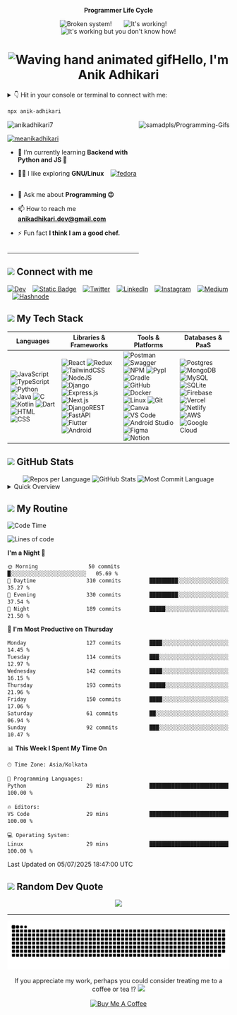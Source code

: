 <!-- <p align="center"> <a href="https://anikadhikari.bio.link" > -->

<div align='center'>

**Programmer Life Cycle**<br>

<img src="https://raw.githubusercontent.com/Tarikul-Islam-Anik/Animated-Fluent-Emojis/master/Emojis/Smilies/Face%20with%20Spiral%20Eyes.png" width="10%" alt="Broken system!"/>
&nbsp;&nbsp;&nbsp;&nbsp;&nbsp;
<img src="https://raw.githubusercontent.com/Tarikul-Islam-Anik/Animated-Fluent-Emojis/master/Emojis/Smilies/Relieved%20Face.png" width="10%" alt="It's working!"/>
&nbsp;&nbsp;&nbsp;&nbsp;&nbsp;
<img src="https://raw.githubusercontent.com/Tarikul-Islam-Anik/Animated-Fluent-Emojis/master/Emojis/Smilies/Astonished%20Face.png" width="10%" alt="It's working but you don't know how!"/><br>
         
</div>


<!-- <img src="https://user-images.githubusercontent.com/74038190/240877480-5f6597b4-ff7c-4415-9272-d95759df842f.gif" > </a> </p> -->

<!--- [![MasterHead](https://user-images.githubusercontent.com/74038190/221352995-5ac18bdf-1a19-4f99-bbb6-77559b220470.gif)](https://bio.link/anikadhikari) -->
<!--- [![MasterHead](https://user-images.githubusercontent.com/74038190/213910845-af37a709-8995-40d6-be59-724526e3c3d7.gif)](https://bio.link/anikadhikari) -->
<!--- [![MasterHead](https://user-images.githubusercontent.com/74038190/240877480-5f6597b4-ff7c-4415-9272-d95759df842f.gif)](https://bio.link/anikadhikari) -->
<!--- [![MasterHead](https://1.bp.blogspot.com/-7A4WynwLsMw/XbBpCXG8fHI/AAAAAAAAMt4/uOa1bpLskYgrwGbllhSu2SDj_Mig8SXJQCLcBGAsYHQ/s1600/2000_600px.gif)](https://bio.link/anikadhikari) -->

<h1 align="center"> <img src="https://raw.githubusercontent.com/nixin72/nixin72/master/wave.gif" 
         alt="Waving hand animated gif"
         width="50" />Hello, I'm Anik Adhikari</h1>
<!-- <h2 align="center"># just another tech enthusiast... 🧑🏻‍💻</h2> -->

<details>
         <summary>
                👇 Hit in your console or terminal to connect with me:  
         </summary>
         repo 👉 <a href="https://github.com/AnikAdhikari7/npx-card">[npx anik-adhikari]</a>
</details>

```bash
npx anik-adhikari
```

<!-- <a href='https://github.com/samadpls/Programing-Gifs'> -->
<!-- <img align='right' src='https://programming-gifs.cyclic.app' widht=100 height=300 alt='samadpls/Programming-Gifs'></a> -->
<img align='right' src='https://raw.githubusercontent.com/Tarikul-Islam-Anik/Animated-Fluent-Emojis/master/Emojis/Animals/Penguin.png' widht=100 height=300 alt='samadpls/Programming-Gifs'>

<p align="left"> <img src="https://komarev.com/ghpvc/?username=anikadhikari7&label=Profile%20views&color=0e75b6&style=for-the-badge&icon=0" alt="anikadhikari7" /> </p>

<p align="left"> <a href="https://twitter.com/meanikadhikari" target="blank"><img src="https://img.shields.io/badge/-%23000000?style=for-the-badge&logo=x&label=Follow%20%40MeAnikAdhikari&labelColor=black" alt="meanikadhikari" /></a> </p>

- 🌱 I’m currently learning **Backend with Python and JS 🤕**

- 👨‍💻 I like exploring **GNU/Linux** &ensp; [![fedora](https://img.shields.io/badge/Fedora-51A2DA?style=plastic&logo=fedora&labelColor=fff)](https://www.fedoraproject.org/) &ensp;

- 💬 Ask me about **Programming 😉**

- 📫 How to reach me **anikadhikari.dev@gmail.com**

- ⚡ Fun fact **I think I am a good chef.** <br/> <br/>

---

## <img src="https://media.giphy.com/media/dhGGpFEXFUN63MVaSR/giphy.gif" width="50"> Connect with me
[![Dev](https://img.shields.io/badge/Dev-230A0A0A?style=social&logo=dev.to)](https://dev.to/anikadhikari) &ensp;
[![Static Badge](https://img.shields.io/badge/xdadevelopers-23EA7100?style=social&logo=xdadevelopers)](https://forum.xda-developers.com/m/anikadhikari.12668517/) &ensp;
[![Twitter](https://img.shields.io/badge/Twitter-231D9BF0?style=social&logo=x)](https://twitter.com/meanikadhikari) &ensp;
[![LinkedIn](https://img.shields.io/badge/LinkedIn-230A66C2?style=social&logo=linkedin)](https://linkedin.com/in/anikadhikari) &ensp;
[![Instagram](https://img.shields.io/badge/Instagram-23E4405F?style=social&logo=instagram)](https://instagram.com/meanikadhikari) &ensp;
[![Medium](https://img.shields.io/badge/Medium-23000000?style=social&logo=medium)](https://medium.com/@anikadhikari) &ensp;
[![Hashnode](https://img.shields.io/badge/Hashnode-232962FF?style=social&logo=hashnode)](https://hashnode.com/@anikadhikari) &ensp;


## <img src="https://media.giphy.com/media/mAZf4H4Pi0wwlj3ZAw/giphy.gif" width="50"> My Tech Stack

| Languages | Libraries & Frameworks | Tools & Platforms | Databases & PaaS |
|-----------------------|------------------------|-------------------|------------------|
| ![JavaScript](https://img.shields.io/badge/JavaScript-%23F7DF1E?style=for-the-badge&logo=javascript&logoColor=black) ![TypeScript](https://img.shields.io/badge/typescript-%23007ACC.svg?style=for-the-badge&logo=typescript&logoColor=white) ![Python](https://img.shields.io/badge/Python-%233776AB?style=for-the-badge&logo=python&logoColor=white) ![Java](https://img.shields.io/badge/java-%23ED8B00.svg?style=for-the-badge&logo=java&logoColor=white) ![C](https://img.shields.io/badge/C-%23A8B9CC?style=for-the-badge&logo=C&logoColor=black) ![Kotlin](https://img.shields.io/badge/kotlin-%230095D5.svg?style=for-the-badge&logo=kotlin&logoColor=white) ![Dart](https://img.shields.io/badge/dart-%230175C2.svg?style=for-the-badge&logo=dart&logoColor=white) ![HTML](https://img.shields.io/badge/HTML-E34F26?style=for-the-badge&logo=html5&logoColor=white) ![CSS](https://img.shields.io/badge/CSS-663399?style=for-the-badge&logo=css&logoColor=white) | ![React](https://img.shields.io/badge/react-%2320232a.svg?style=for-the-badge&logo=react&logoColor=%2361DAFB) ![Redux](https://img.shields.io/badge/redux-%23593d88.svg?style=for-the-badge&logo=redux&logoColor=white) ![TailwindCSS](https://img.shields.io/badge/tailwindcss-%2338B2AC.svg?style=for-the-badge&logo=tailwind-css&logoColor=white) ![NodeJS](https://img.shields.io/badge/node.js-6DA55F?style=for-the-badge&logo=node.js&logoColor=white) ![Django](https://img.shields.io/badge/django-%23092E20.svg?style=for-the-badge&logo=django&logoColor=white) ![Express.js](https://img.shields.io/badge/express.js-%23404d59.svg?style=for-the-badge&logo=express&logoColor=%2361DAFB) ![Next.js](https://img.shields.io/badge/next.js-000000?style=for-the-badge&logo=nextdotjs&logoColor=white) ![DjangoREST](https://img.shields.io/badge/DJANGO-REST-ff1709?style=for-the-badge&logo=django&logoColor=white&color=ff1709&labelColor=gray) ![FastAPI](https://img.shields.io/badge/FastAPI-005571?style=for-the-badge&logo=fastapi) ![Flutter](https://img.shields.io/badge/Flutter-%2302569B.svg?style=for-the-badge&logo=Flutter&logoColor=white) ![Android](https://img.shields.io/badge/Android-%233DDC84?style=for-the-badge&logo=Android&logoColor=white) | ![Postman](https://img.shields.io/badge/Postman-FF6C37?style=for-the-badge&logo=postman&logoColor=white) ![Swagger](https://img.shields.io/badge/-Swagger-%23Clojure?style=for-the-badge&logo=swagger&logoColor=white) ![NPM](https://img.shields.io/badge/NPM-%23000000.svg?style=for-the-badge&logo=npm&logoColor=white) ![PypI](https://img.shields.io/badge/pypi-3775A9?style=for-the-badge&logo=pypi&logoColor=white) ![Gradle](https://img.shields.io/badge/Gradle-02303A.svg?style=for-the-badge&logo=Gradle&logoColor=white) ![GitHub](https://img.shields.io/badge/GitHub-%23181717?style=for-the-badge&logo=github&logoColor=white) ![Docker](https://img.shields.io/badge/docker-%230db7ed.svg?style=for-the-badge&logo=docker&logoColor=white) ![Linux](https://img.shields.io/badge/Linux-%23FCC624?style=for-the-badge&logo=linux&logoColor=black) ![Git](https://img.shields.io/badge/Git-%23F05032?style=for-the-badge&logo=Git&logoColor=white) ![Canva](https://img.shields.io/badge/Canva-%2300C4CC.svg?style=for-the-badge&logo=Canva&logoColor=white) ![VS Code](https://img.shields.io/badge/VS%20Code-%23007ACC?style=for-the-badge&logo=visualstudiocode) ![Android Studio](https://img.shields.io/badge/Android%20Studio-%233DDC84?style=for-the-badge&logo=androidstudio&logoColor=white) ![Figma](https://img.shields.io/badge/figma-%23F24E1E.svg?style=for-the-badge&logo=figma&logoColor=white) ![Notion](https://img.shields.io/badge/Notion-%23000000.svg?style=for-the-badge&logo=notion&logoColor=white) | ![Postgres](https://img.shields.io/badge/postgres-%23316192.svg?style=for-the-badge&logo=postgresql&logoColor=white) ![MongoDB](https://img.shields.io/badge/MongoDB-%234ea94b.svg?style=for-the-badge&logo=mongodb&logoColor=white) ![MySQL](https://img.shields.io/badge/mysql-%2300f.svg?style=for-the-badge&logo=mysql&logoColor=white) ![SQLite](https://img.shields.io/badge/sqlite-%2307405e.svg?style=for-the-badge&logo=sqlite&logoColor=white) ![Firebase](https://img.shields.io/badge/firebase-%23FFCA28?style=for-the-badge&logo=firebase&logoColor=black) ![Vercel](https://img.shields.io/badge/vercel-%23000000.svg?style=for-the-badge&logo=vercel&logoColor=white) ![Netlify](https://img.shields.io/badge/netlify-%23000000.svg?style=for-the-badge&logo=netlify&logoColor=#00C7B7) ![AWS](https://img.shields.io/badge/aws-%23232F3E?style=for-the-badge&logo=amazon-aws) ![Google Cloud](https://img.shields.io/badge/Google%20Cloud-%234285F4.svg?style=for-the-badge&logo=google-cloud&logoColor=white) |

<!-- 
// yet to learn --
![C#](https://img.shields.io/badge/c%23-%23239120.svg?style=for-the-badge&logo=c-sharp&logoColor=white) 
![Solidity](https://img.shields.io/badge/Solidity-%23363636.svg?style=for-the-badge&logo=solidity&logoColor=white)
![Swift](https://img.shields.io/badge/swift-F54A2A?style=for-the-badge&logo=swift&logoColor=white)
![Heroku](https://img.shields.io/badge/heroku-%23430098.svg?style=for-the-badge&logo=heroku&logoColor=white) 
![Vuetify](https://img.shields.io/badge/Vuetify-1867C0?style=for-the-badge&logo=vuetify&logoColor=AEDDFF) 
![Xamarin](https://img.shields.io/badge/Xamarin-3199DC?style=for-the-badge&logo=xamarin&logoColor=white) 
![Vue.js](https://img.shields.io/badge/vuejs-%2335495e.svg?style=for-the-badge&logo=vuedotjs&logoColor=%234FC08D)  
![Gatsby](https://img.shields.io/badge/Gatsby-%23663399.svg?style=for-the-badge&logo=gatsby&logoColor=white) 
![Realm](https://img.shields.io/badge/Realm-39477F?style=for-the-badge&logo=realm&logoColor=white) 
![Affinity Designer](https://img.shields.io/badge/affinitydesginer-%231B72BE.svg?style=for-the-badge&logo=affinity-designer&logoColor=white)  
![Terraform](https://img.shields.io/badge/terraform-%235835CC.svg?style=for-the-badge&logo=terraform&logoColor=white) 
-->

<!--
![JavaScript](https://img.shields.io/badge/JavaScript-%23F7DF1E?style=for-the-badge&logo=javascript&logoColor=black)
![TypeScript](https://img.shields.io/badge/typescript-%23007ACC.svg?style=for-the-badge&logo=typescript&logoColor=white)
![Python](https://img.shields.io/badge/Python-%233776AB?style=for-the-badge&logo=python&logoColor=white)
![C](https://img.shields.io/badge/C-%23A8B9CC?style=for-the-badge&logo=C&logoColor=black)
![Java](https://img.shields.io/badge/java-%23ED8B00.svg?style=for-the-badge&logo=java&logoColor=white)
![Kotlin](https://img.shields.io/badge/kotlin-%230095D5.svg?style=for-the-badge&logo=kotlin&logoColor=white)
![Dart](https://img.shields.io/badge/dart-%230175C2.svg?style=for-the-badge&logo=dart&logoColor=white)
![React](https://img.shields.io/badge/react-%2320232a.svg?style=for-the-badge&logo=react&logoColor=%2361DAFB)
![TailwindCSS](https://img.shields.io/badge/tailwindcss-%2338B2AC.svg?style=for-the-badge&logo=tailwind-css&logoColor=white)
![Redux](https://img.shields.io/badge/redux-%23593d88.svg?style=for-the-badge&logo=redux&logoColor=white) 
![Android](https://img.shields.io/badge/Android-%233DDC84?style=for-the-badge&logo=Android&logoColor=white)
![Flutter](https://img.shields.io/badge/Flutter-%2302569B.svg?style=for-the-badge&logo=Flutter&logoColor=white)
![NodeJS](https://img.shields.io/badge/node.js-6DA55F?style=for-the-badge&logo=node.js&logoColor=white)
![Express.js](https://img.shields.io/badge/express.js-%23404d59.svg?style=for-the-badge&logo=express&logoColor=%2361DAFB)
![Django](https://img.shields.io/badge/django-%23092E20.svg?style=for-the-badge&logo=django&logoColor=white)
![DjangoREST](https://img.shields.io/badge/DJANGO-REST-ff1709?style=for-the-badge&logo=django&logoColor=white&color=ff1709&labelColor=gray)
![FastAPI](https://img.shields.io/badge/FastAPI-005571?style=for-the-badge&logo=fastapi)
![Postman](https://img.shields.io/badge/Postman-FF6C37?style=for-the-badge&logo=postman&logoColor=white)
![MongoDB](https://img.shields.io/badge/MongoDB-%234ea94b.svg?style=for-the-badge&logo=mongodb&logoColor=white)
![Postgres](https://img.shields.io/badge/postgres-%23316192.svg?style=for-the-badge&logo=postgresql&logoColor=white)
![MySQL](https://img.shields.io/badge/mysql-%2300f.svg?style=for-the-badge&logo=mysql&logoColor=white)
![SQLite](https://img.shields.io/badge/sqlite-%2307405e.svg?style=for-the-badge&logo=sqlite&logoColor=white)
![Firebase](https://img.shields.io/badge/firebase-%23FFCA28?style=for-the-badge&logo=firebase&logoColor=black)
![NPM](https://img.shields.io/badge/NPM-%23000000.svg?style=for-the-badge&logo=npm&logoColor=white)
![PypI](https://img.shields.io/badge/pypi-3775A9?style=for-the-badge&logo=pypi&logoColor=white)
![Gradle](https://img.shields.io/badge/Gradle-02303A.svg?style=for-the-badge&logo=Gradle&logoColor=white)
![Swagger](https://img.shields.io/badge/-Swagger-%23Clojure?style=for-the-badge&logo=swagger&logoColor=white)
![Vercel](https://img.shields.io/badge/vercel-%23000000.svg?style=for-the-badge&logo=vercel&logoColor=white)
![Netlify](https://img.shields.io/badge/netlify-%23000000.svg?style=for-the-badge&logo=netlify&logoColor=#00C7B7)
![Visual Studio Code](https://img.shields.io/badge/Visual%20Studio%20Code-%23007ACC?style=for-the-badge&logo=visualstudiocode)
![Android Studio](https://img.shields.io/badge/Android%20Studio-%233DDC84?style=for-the-badge&logo=androidstudio&logoColor=white)
![Docker](https://img.shields.io/badge/docker-%230db7ed.svg?style=for-the-badge&logo=docker&logoColor=white)
![Linux](https://img.shields.io/badge/Linux-%23FCC624?style=for-the-badge&logo=linux&logoColor=black)
![AWS](https://img.shields.io/badge/aws-%23232F3E?style=for-the-badge&logo=amazon-aws)
![Google Cloud](https://img.shields.io/badge/Google%20Cloud-%234285F4.svg?style=for-the-badge&logo=google-cloud&logoColor=white)
![Git](https://img.shields.io/badge/Git-%23F05032?style=for-the-badge&logo=Git&logoColor=white)
![GitHub](https://img.shields.io/badge/GitHub-%23181717?style=for-the-badge&logo=github&logoColor=white)
![Canva](https://img.shields.io/badge/Canva-%2300C4CC.svg?style=for-the-badge&logo=Canva&logoColor=white)
![Figma](https://img.shields.io/badge/figma-%23F24E1E.svg?style=for-the-badge&logo=figma&logoColor=white)
![Notion](https://img.shields.io/badge/Notion-%23000000.svg?style=for-the-badge&logo=notion&logoColor=white)
-->

<!--
## <img src="https://media.giphy.com/media/UTSQ9uDYdL1V19C9DB/giphy.gif" width="50"> Quick Overview
<p align="center">
  <img src="https://github-readme-stats.vercel.app/api/top-langs?username=anikadhikari7&show_icons=true&locale=en&layout=compact&theme=gotham&hide_border=false&count_private=true" alt="anikadhikari7" />
</p>
<p align="center">
  <img src="https://github-profile-summary-cards.vercel.app/api/cards/profile-details?username=anikadhikari7&show_icons=true&locale=en&layout=compact&theme=gotham&hide_border=false&count_private=true" alt="anikadhikari7" />
</p>
-->


## <img src="https://media.giphy.com/media/jUQHpQ3UjFBfRlQekP/giphy.gif" width="50"> GitHub Stats
<!--
<p align="">
  <img align="" src="https://github-readme-stats.vercel.app/api?username=anikadhikari7&show_icons=true&locale=en&theme=gotham&hide_border=false&count_private=true" alt="anikadhikari7" height="170"/>
  <img align="" src="https://github-readme-streak-stats.herokuapp.com/?user=anikadhikari7&theme=gotham&hide_border=false&count_private=true" alt="anikadhikari7" height="170"/>
</p>
-->

<div align='center'>
  <img src="http://github-profile-summary-cards.vercel.app/api/cards/repos-per-language?username=AnikAdhikari7&theme=gotham" width="33%" alt="Repos per Language"/>&nbsp;<img src="http://github-profile-summary-cards.vercel.app/api/cards/stats?username=AnikAdhikari7&theme=gotham" width="33%" alt="GitHub Stats"/>&nbsp;<img src="http://github-profile-summary-cards.vercel.app/api/cards/most-commit-language?username=AnikAdhikari7&theme=gotham" width="33%" alt="Most Commit Language"/>
</div>

<!--
| Repos per Language | Stats | Most Commit Language |
|--------------------|-------|----------------------|
| ![Repos](http://github-profile-summary-cards.vercel.app/api/cards/repos-per-language?username=AnikAdhikari7&theme=gotham) | ![Stats](http://github-profile-summary-cards.vercel.app/api/cards/stats?username=AnikAdhikari7&theme=gotham) | ![Most Commit](http://github-profile-summary-cards.vercel.app/api/cards/most-commit-language?username=AnikAdhikari7&theme=gotham) |
-->

<details>
  <summary>Quick Overview</summary>
         
<br></br>         
![](http://github-profile-summary-cards.vercel.app/api/cards/profile-details?username=AnikAdhikari7&theme=gotham&show_icons=true&include_all_commits=true)

</details>


## <img src="https://media.giphy.com/media/gCWkRsa39liKgD0GLW/giphy.gif" width="50"> My Routine

<!--START_SECTION:waka-->
![Code Time](http://img.shields.io/badge/Code%20Time-250%20hrs%2025%20mins-blue)

![Lines of code](https://img.shields.io/badge/From%20Hello%20World%20I%27ve%20Written-1.1%20million%20lines%20of%20code-blue)

**I'm a Night 🦉** 

```text
🌞 Morning                50 commits          █░░░░░░░░░░░░░░░░░░░░░░░░   05.69 % 
🌆 Daytime                310 commits         █████████░░░░░░░░░░░░░░░░   35.27 % 
🌃 Evening                330 commits         █████████░░░░░░░░░░░░░░░░   37.54 % 
🌙 Night                  189 commits         █████░░░░░░░░░░░░░░░░░░░░   21.50 % 
```
📅 **I'm Most Productive on Thursday** 

```text
Monday                   127 commits         ████░░░░░░░░░░░░░░░░░░░░░   14.45 % 
Tuesday                  114 commits         ███░░░░░░░░░░░░░░░░░░░░░░   12.97 % 
Wednesday                142 commits         ████░░░░░░░░░░░░░░░░░░░░░   16.15 % 
Thursday                 193 commits         █████░░░░░░░░░░░░░░░░░░░░   21.96 % 
Friday                   150 commits         ████░░░░░░░░░░░░░░░░░░░░░   17.06 % 
Saturday                 61 commits          ██░░░░░░░░░░░░░░░░░░░░░░░   06.94 % 
Sunday                   92 commits          ███░░░░░░░░░░░░░░░░░░░░░░   10.47 % 
```


📊 **This Week I Spent My Time On** 

```text
🕑︎ Time Zone: Asia/Kolkata

💬 Programming Languages: 
Python                   29 mins             █████████████████████████   100.00 % 

🔥 Editors: 
VS Code                  29 mins             █████████████████████████   100.00 % 

💻 Operating System: 
Linux                    29 mins             █████████████████████████   100.00 % 
```


 Last Updated on 05/07/2025 18:47:00 UTC
<!--END_SECTION:waka-->

## <img src="https://media.giphy.com/media/Vx8UvEl6jTEnZX1w1E/giphy.gif" width="50"> Random Dev Quote 
<p align="center">
<img  src="https://quotes-github-readme.vercel.app/api?type=horizontal&theme=vue" />
</p>

---

<div align='center' width='100%'>

![](https://raw.githubusercontent.com/Platane/snk/output/github-contribution-grid-snake.svg)
         
</div>

<p align="center"> If you appreciate my work, perhaps you could consider treating me to a coffee or tea !? <img src="https://media.giphy.com/media/UnyKXModRZbJZiJhSW/giphy.gif" width="25">
<p align="center">
         <a href="https://www.buymeacoffee.com/anikadhikari"> <img align="center" src="https://cdn.buymeacoffee.com/buttons/v2/default-red.png" height="50" width="210" alt="Buy Me A Coffee" /> </a>
</p>


<!---
Hello, kind Visitor! 🌟 Thank you for taking the time to explore and download my readme.md file.

If you find my work valuable, a shout-out would mean the world to me! 🥺👉👈
Your support keeps the creative vibes flowing.🤝

Feel free to customize the fields as needed and dive into the joy of personalization! 🚀 Happy tinkering and crafting your unique experience!

Cheers to collaboration and happy coding! 🎉👩‍💻👨‍💻
--->
